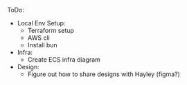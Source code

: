 ToDo:
- Local Env Setup:
  - Terraform setup
  - AWS cli
  - Install bun
- Infra:
  - Create ECS infra diagram
- Design:
  - Figure out how to share designs with Hayley (figma?)

